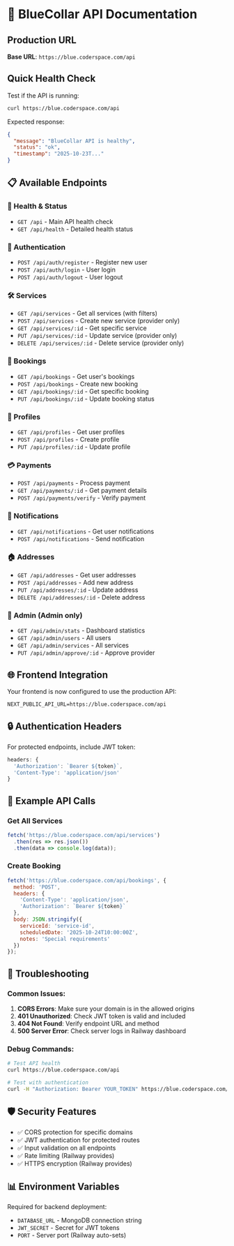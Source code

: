 # 🚀 BlueCollar API Documentation

## Production URL
**Base URL**: `https://blue.coderspace.com/api`

## Quick Health Check
Test if the API is running:
```bash
curl https://blue.coderspace.com/api
```

Expected response:
```json
{
  "message": "BlueCollar API is healthy",
  "status": "ok",
  "timestamp": "2025-10-23T..."
}
```

## 📋 Available Endpoints

### 🔧 Health & Status
- `GET /api` - Main API health check
- `GET /api/health` - Detailed health status

### 🔐 Authentication
- `POST /api/auth/register` - Register new user
- `POST /api/auth/login` - User login
- `POST /api/auth/logout` - User logout

### 🛠️ Services
- `GET /api/services` - Get all services (with filters)
- `POST /api/services` - Create new service (provider only)
- `GET /api/services/:id` - Get specific service
- `PUT /api/services/:id` - Update service (provider only)
- `DELETE /api/services/:id` - Delete service (provider only)

### 📅 Bookings
- `GET /api/bookings` - Get user's bookings
- `POST /api/bookings` - Create new booking
- `GET /api/bookings/:id` - Get specific booking
- `PUT /api/bookings/:id` - Update booking status

### 👤 Profiles
- `GET /api/profiles` - Get user profiles
- `POST /api/profiles` - Create profile
- `PUT /api/profiles/:id` - Update profile

### 💳 Payments
- `POST /api/payments` - Process payment
- `GET /api/payments/:id` - Get payment details
- `POST /api/payments/verify` - Verify payment

### 🔔 Notifications
- `GET /api/notifications` - Get user notifications
- `POST /api/notifications` - Send notification

### 🏠 Addresses
- `GET /api/addresses` - Get user addresses
- `POST /api/addresses` - Add new address
- `PUT /api/addresses/:id` - Update address
- `DELETE /api/addresses/:id` - Delete address

### 👑 Admin (Admin only)
- `GET /api/admin/stats` - Dashboard statistics
- `GET /api/admin/users` - All users
- `GET /api/admin/services` - All services
- `PUT /api/admin/approve/:id` - Approve provider

## 🌐 Frontend Integration

Your frontend is now configured to use the production API:
```env
NEXT_PUBLIC_API_URL=https://blue.coderspace.com/api
```

## 🔒 Authentication Headers

For protected endpoints, include JWT token:
```javascript
headers: {
  'Authorization': `Bearer ${token}`,
  'Content-Type': 'application/json'
}
```

## 📱 Example API Calls

### Get All Services
```javascript
fetch('https://blue.coderspace.com/api/services')
  .then(res => res.json())
  .then(data => console.log(data));
```

### Create Booking
```javascript
fetch('https://blue.coderspace.com/api/bookings', {
  method: 'POST',
  headers: {
    'Content-Type': 'application/json',
    'Authorization': `Bearer ${token}`
  },
  body: JSON.stringify({
    serviceId: 'service-id',
    scheduledDate: '2025-10-24T10:00:00Z',
    notes: 'Special requirements'
  })
});
```

## 🚨 Troubleshooting

### Common Issues:
1. **CORS Errors**: Make sure your domain is in the allowed origins
2. **401 Unauthorized**: Check JWT token is valid and included
3. **404 Not Found**: Verify endpoint URL and method
4. **500 Server Error**: Check server logs in Railway dashboard

### Debug Commands:
```bash
# Test API health
curl https://blue.coderspace.com/api

# Test with authentication
curl -H "Authorization: Bearer YOUR_TOKEN" https://blue.coderspace.com/api/services
```

## 🛡️ Security Features
- ✅ CORS protection for specific domains
- ✅ JWT authentication for protected routes
- ✅ Input validation on all endpoints
- ✅ Rate limiting (Railway provides)
- ✅ HTTPS encryption (Railway provides)

## 📊 Environment Variables
Required for backend deployment:
- `DATABASE_URL` - MongoDB connection string
- `JWT_SECRET` - Secret for JWT tokens
- `PORT` - Server port (Railway auto-sets)
